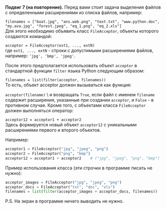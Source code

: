 **Подвиг 7 (на повторение).** Перед вами стоит задача выделения файлов с определенными расширениями из списка файлов, например:

`filenames = ["boat.jpg", "ans.web.png", "text.txt", "www.python.doc", "my.ava.jpg", "forest.jpeg", "eq_1.png", "eq_2.xls"]` \
Для этого необходимо объявить класс `FileAcceptor`, объекты которого создаются командой:

`acceptor = FileAcceptor(ext1, ..., extN)` \
где `ext1, ..., extN` - строки с допустимыми расширениями файлов, например: `'jpg', 'bmp', 'jpeg'`.

После этого предполагается использовать объект `acceptor` в стандартной функции `filter` языка Python следующим образом:

`filenames = list(filter(acceptor, filenames))` \
То есть, объект acceptor должен вызываться как функция:

`acceptor(filename)` \ 
и возвращать `True`, если файл с именем `filename` содержит расширения, указанные при создании `acceptor`, и `False` - 
в противном случае. Кроме того, с объектами класса `FileAcceptor` должен выполняться оператор:

`acceptor12 = acceptor1 + acceptor2` \
Здесь формируется новый объект `acceptor12` с уникальными расширениями первого и второго объектов.

Например:

```python
acceptor1 = FileAcceptor("jpg", "jpeg", "png")
acceptor2 = FileAcceptor("png", "bmp")
acceptor12 = acceptor1 + acceptor2    # ("jpg", "jpeg", "png", "bmp")
```

Пример использования класса (эти строчки в программе писать не нужно):

```python
acceptor_images = FileAcceptor("jpg", "jpeg", "png")
acceptor_docs = FileAcceptor("txt", "doc", "xls")
filenames = list(filter(acceptor_images + acceptor_docs, filenames))
```

P.S. На экран в программе ничего выводить не нужно.